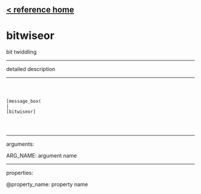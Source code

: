[< reference home](ceammc_lib.html)
---

# bitwiseor


bit twiddling

---

detailed description
<br>


---


```



[message_box(                                 
|
[bitwiseor]


            
```

---
arguments:

ARG_NAME: argument name<br>

---
properties:

@property_name: property name<br>


